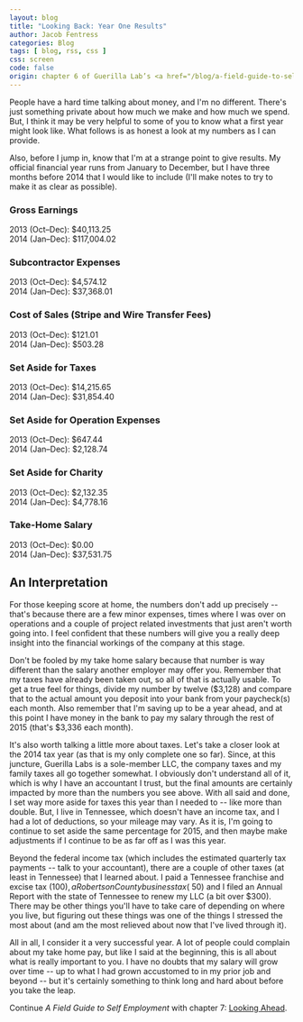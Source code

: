 ```yaml
---
layout: blog
title: "Looking Back: Year One Results"
author: Jacob Fentress
categories: Blog
tags: [ blog, rss, css ]
css: screen
code: false
origin: chapter 6 of Guerilla Lab’s <a href="/blog/a-field-guide-to-self-employment.html">A Field Guide to Self Employment</a>
---
```


People have a hard time talking about money, and I'm no different. There's just something private about how much we make and how much we spend. But, I think it may be very helpful to some of you to know what a first year might look like. What follows is as honest a look at my numbers as I can provide.

Also, before I jump in, know that I'm at a strange point to give results. My official financial year runs from January to December, but I have three months before 2014 that I would like to include (I'll make notes to try to make it as clear as possible).

### Gross Earnings

2013 (Oct–Dec): $40,113.25<br>
2014 (Jan–Dec): $117,004.02

### Subcontractor Expenses

2013 (Oct–Dec): $4,574.12<br>
2014 (Jan–Dec): $37,368.01

### Cost of Sales (Stripe and Wire Transfer Fees)

2013 (Oct–Dec): $121.01<br>
2014 (Jan–Dec): $503.28

### Set Aside for Taxes

2013 (Oct–Dec): $14,215.65<br>
2014 (Jan–Dec): $31,854.40

### Set Aside for Operation Expenses

2013 (Oct–Dec): $647.44<br>
2014 (Jan–Dec): $2,128.74

### Set Aside for Charity

2013 (Oct–Dec): $2,132.35<br>
2014 (Jan–Dec): $4,778.16

### Take-Home Salary

2013 (Oct–Dec): $0.00<br>
2014 (Jan–Dec): $37,531.75

## An Interpretation

For those keeping score at home, the numbers don't add up precisely -- that's because there are a few minor expenses, times where I was over on operations and a couple of project related investments that just aren't worth going into. I feel confident that these numbers will give you a really deep insight into the financial workings of the company at this stage.

Don't be fooled by my take home salary because that number is way different than the salary another employer may offer you. Remember that my taxes have already been taken out, so all of that is actually usable. To get a true feel for things, divide my number by twelve ($3,128) and compare that to the actual amount you deposit into your bank from your paycheck(s) each month. Also remember that I'm saving up to be a year ahead, and at this point I have money in the bank to pay my salary through the rest of 2015 (that's $3,336 each month).

It's also worth talking a little more about taxes. Let's take a closer look at the 2014 tax year (as that is my only complete one so far). Since, at this juncture, Guerilla Labs is a sole-member LLC, the company taxes and my family taxes all go together somewhat. I obviously don't understand all of it, which is why I have an accountant I trust, but the final amounts are certainly impacted by more than the numbers you see above. With all said and done, I set way more aside for taxes this year than I needed to -- like more than double. But, I live in Tennessee, which doesn't have an income tax, and I had a lot of deductions, so your mileage may vary. As it is, I'm going to continue to set aside the same percentage for 2015, and then maybe make adjustments if I continue to be as far off as I was this year.

Beyond the federal income tax (which includes the estimated quarterly tax payments -- talk to your accountant), there are a couple of other taxes (at least in Tennessee) that I learned about. I paid a Tennessee franchise and excise tax ($100), a Robertson County business tax (~$50) and I filed an Annual Report with the state of Tennessee to renew my LLC (a bit over $300). There may be other things you'll have to take care of depending on where you live, but figuring out these things was one of the things I stressed the most about (and am the most relieved about now that I've lived through it).

All in all, I consider it a very successful year. A lot of people could complain about my take home pay, but like I said at the beginning, this is all about what is really important to you. I have no doubts that my salary will grow over time -- up to what I had grown accustomed to in my prior job and beyond -- but it's certainly something to think long and hard about before you take the leap.

<div class="next">
    <p>Continue <em>A Field Guide to Self Employment</em> with chapter 7: <a href="{% post_url 2015-04-17-self-employment-7-looking-ahead %}">Looking Ahead</a>.</p>
</div>